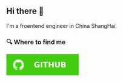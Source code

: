 ## Hi there 👋

I'm a froentend engineer in China ShangHai.

<h3>🔍 Where to find me</h3>
<p> <a href="https://github.com/LiFeng1997" target="_blank"><img alt="Github" src="./GitHub-%252312100E.svg" /></a> 
</p>

